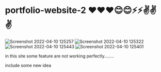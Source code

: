 # portfolio-website-2 ❤️❤️❤️😊😊⚡⚡✌️✌️✌️

![Screenshot 2022-04-10 125257](https://user-images.githubusercontent.com/69836599/162607403-82679d00-d667-4a30-8167-57ace359a647.png)
![Screenshot 2022-04-10 125322](https://user-images.githubusercontent.com/69836599/162607407-af5836fe-64a0-41cb-b634-02fd24df38f1.png)
![Screenshot 2022-04-10 125443](https://user-images.githubusercontent.com/69836599/162607450-7fbf9eab-628d-4e62-8a19-a6a6d0d852a7.png)
![Screenshot 2022-04-10 125401](https://user-images.githubusercontent.com/69836599/162607456-d0a94707-9e72-416e-933f-6620e5925c9a.png)




in this site some feature are not working perfectly........



include some new idea

